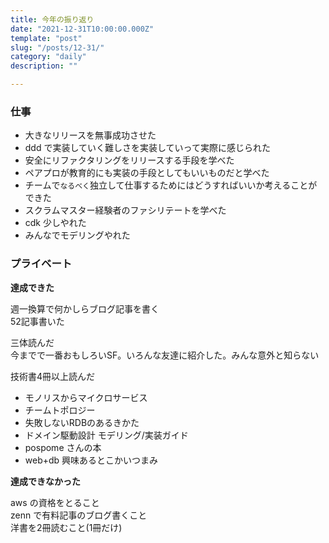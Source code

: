 ```yaml
---
title: 今年の振り返り
date: "2021-12-31T10:00:00.000Z"
template: "post"
slug: "/posts/12-31/"
category: "daily"
description: ""

---
```


### 仕事

- 大きなリリースを無事成功させた
- ddd で実装していく難しさを実装していって実際に感じられた
- 安全にリファクタリングをリリースする手段を学べた
- ペアプロが教育的にも実装の手段としてもいいものだと学べた
- チームで`なるべく`独立して仕事するためにはどうすればいいか考えることができた
- スクラムマスター経験者のファシリテートを学べた
- cdk 少しやれた
- みんなでモデリングやれた
### プライベート

**達成できた**  

週一換算で何かしらブログ記事を書く  
52記事書いた  

三体読んだ  
今までで一番おもしろいSF。いろんな友達に紹介した。みんな意外と知らない

技術書4冊以上読んだ  

- モノリスからマイクロサービス
- チームトポロジー
- 失敗しないRDBのあるきかた
- ドメイン駆動設計 モデリング/実装ガイド
- pospome さんの本
- web+db 興味あるとこかいつまみ

**達成できなかった**  

aws の資格をとること  
zenn で有料記事のブログ書くこと  
洋書を2冊読むこと(1冊だけ)  
